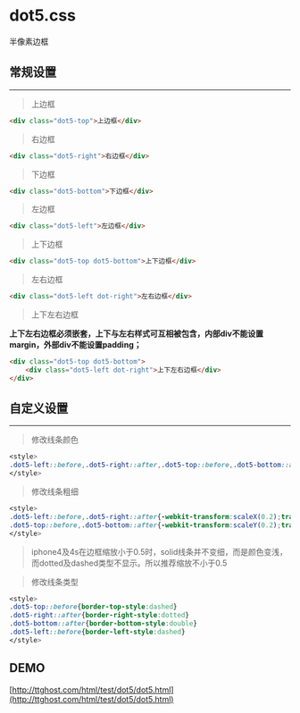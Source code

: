 # dot5.css
半像素边框

## 常规设置
---
> 上边框

```html
<div class="dot5-top">上边框</div>
```

> 右边框

```html
<div class="dot5-right">右边框</div>
```

> 下边框

```html
<div class="dot5-bottom">下边框</div>
```

> 左边框

```html
<div class="dot5-left">左边框</div>
```

> 上下边框

```html
<div class="dot5-top dot5-bottom">上下边框</div>
```

> 左右边框

```html
<div class="dot5-left dot-right">左右边框</div>
```

> 上下左右边框

**上下左右边框必须嵌套，上下与左右样式可互相被包含，内部div不能设置margin，外部div不能设置padding；**
```html
<div class="dot5-top dot5-bottom">
    <div class="dot5-left dot-right">上下左右边框</div>
</div>
```

## 自定义设置
---
> 修改线条颜色

```css
<style>
.dot5-left::before,.dot5-right::after,.dot5-top::before,.dot5-bottom::after{border-color:#c00;}
</style>
```

> 修改线条粗细

```css
<style>
.dot5-left::before,.dot5-right::after{-webkit-transform:scaleX(0.2);transform:scaleX(0.2)}
.dot5-top::before,.dot5-bottom::after{-webkit-transform:scaleY(0.2);transform:scaleY(0.2)}
</style>
```
> iphone4及4s在边框缩放小于0.5时，solid线条并不变细，而是颜色变浅，而dotted及dashed类型不显示。所以推荐缩放不小于0.5


> 修改线条类型

```css
<style>
.dot5-top::before{border-top-style:dashed}
.dot5-right::after{border-right-style:dotted}
.dot5-bottom::after{border-bottom-style:double}
.dot5-left::before{border-left-style:dashed}
</style>
```

## DEMO

[http://ttghost.com/html/test/dot5/dot5.html](http://ttghost.com/html/test/dot5/dot5.html)


